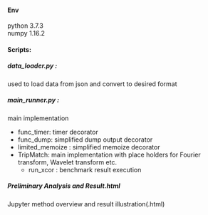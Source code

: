 #### Env
python 3.7.3 \
numpy 1.16.2

#### Scripts:
##### data_loader.py : 
used to load data from json and convert to desired format
##### main_runner.py : 

main implementation

* func_timer: timer decorator
* func_dump: simplified dump output decorator
* limited_memoize : simplified memoize decorator
* TripMatch: main implementation with place holders for Fourier transform, Wavelet transform etc.
    * run_xcor : benchmark result execution
    
##### Preliminary Analysis and Result.html  
Jupyter method overview and result illustration(.html) 